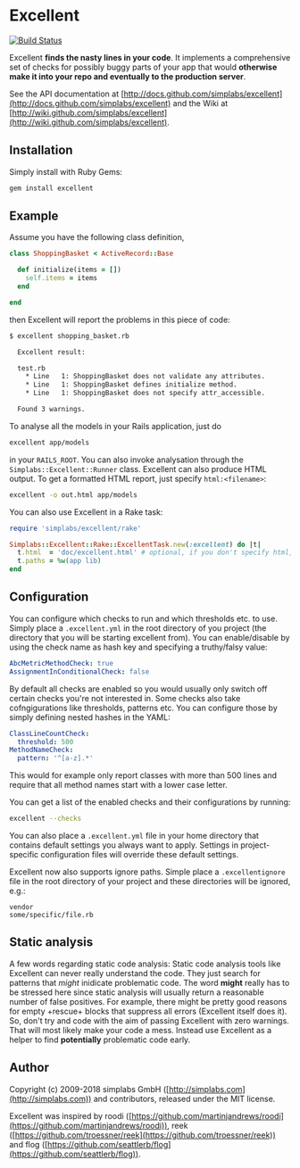 Excellent
=========

[![Build Status](https://travis-ci.org/simplabs/excellent.png)](https://travis-ci.org/simplabs/excellent)

Excellent **finds the nasty lines in your code**. It implements a comprehensive set of checks for possibly
buggy parts of your app that would **otherwise make it into your repo and eventually to the production server**.

See the API documentation at [http://docs.github.com/simplabs/excellent](http://docs.github.com/simplabs/excellent)
and the Wiki at [http://wiki.github.com/simplabs/excellent](http://wiki.github.com/simplabs/excellent).

Installation
------------

Simply install with Ruby Gems:

```bash
gem install excellent
```

Example
-------

Assume you have the following class definition,

```ruby
class ShoppingBasket < ActiveRecord::Base

  def initialize(items = [])
    self.items = items
  end

end
````

then Excellent will report the problems in this piece of code:

```bash
$ excellent shopping_basket.rb

  Excellent result:

  test.rb
    * Line   1: ShoppingBasket does not validate any attributes.
    * Line   1: ShoppingBasket defines initialize method.
    * Line   1: ShoppingBasket does not specify attr_accessible.

  Found 3 warnings.
```

To analyse all the models in your Rails application, just do

```bash
excellent app/models
```

in your `RAILS_ROOT`. You can also invoke analysation through the `Simplabs::Excellent::Runner` class.
Excellent can also produce HTML output. To get a formatted HTML report, just specify `html:<filename>`:

```bash
excellent -o out.html app/models
```

You can also use Excellent in a Rake task:

```ruby
require 'simplabs/excellent/rake'

Simplabs::Excellent::Rake::ExcellentTask.new(:excellent) do |t|
  t.html  = 'doc/excellent.html' # optional, if you don't specify html, output will be written to $stdout
  t.paths = %w(app lib)
end
```

Configuration
-------------

You can configure which checks to run and which thresholds etc. to use. Simply place a `.excellent.yml` in the
root directory of you project (the directory that you will be starting excellent from). You can enable/disable
by using the check name as hash key and specifying a truthy/falsy value:

```yaml
AbcMetricMethodCheck: true
AssignmentInConditionalCheck: false
```

By default all checks are enabled so you would usually only switch off certain checks you're not interested in.
Some checks also take cofngigurations like thresholds, patterns etc. You can configure those by simply defining
nested hashes in the YAML:

```yaml
ClassLineCountCheck:
  threshold: 500
MethodNameCheck:
  pattern: '^[a-z].*'
```

This would for example only report classes with more than 500 lines and require that all method names start
with a lower case letter.

You can get a list of the enabled checks and their configurations by running:

```bash
excellent --checks
```

You can also place a `.excellent.yml` file in your home directory that contains default settings you always
want to apply. Settings in project-specific configuration files will override these default settings.

Excellent now also supports ignore paths. Simple place a `.excellentignore` file in the root directory of
your project and these directories will be ignored, e.g.:

```
vendor
some/specific/file.rb
```

Static analysis
---------------

A few words regarding static code analysis: Static code analysis tools like Excellent can never really
understand the code. They just search for patterns that *might* inidicate problematic code. The word **might**
really has to be stressed here since static analysis will usually return a reasonable number of false
positives. For example, there might be pretty good reasons for empty +rescue+ blocks that suppress all
errors (Excellent itself does it). So, don't try and code with the aim of passing Excellent with zero warnings.
That will most likely make your code a mess. Instead use Excellent as a helper to find **potentially**
problematic code early.

Author
------

Copyright (c) 2009-2018 simplabs GmbH ([http://simplabs.com](http://simplabs.com)) and contributors, released under the MIT license.

Excellent was inspired by roodi ([https://github.com/martinjandrews/roodi](https://github.com/martinjandrews/roodi)), reek ([https://github.com/troessner/reek](https://github.com/troessner/reek)) and flog ([https://github.com/seattlerb/flog](https://github.com/seattlerb/flog)).
